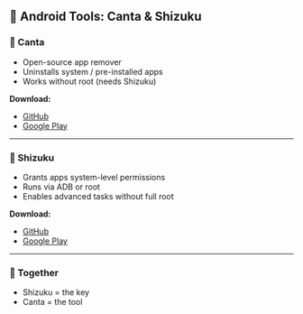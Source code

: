 ## 📌 Android Tools: Canta & Shizuku  

### 🔹 Canta  
- Open-source app remover  
- Uninstalls system / pre-installed apps  
- Works without root (needs Shizuku)  

**Download:**  
- [GitHub](https://github.com/samolego/Canta)  
- [Google Play](https://play.google.com/store/apps/details?id=io.github.samolego.canta)  

---

### 🔹 Shizuku  
- Grants apps system-level permissions  
- Runs via ADB or root  
- Enables advanced tasks without full root  

**Download:**  
- [GitHub](https://github.com/RikkaApps/Shizuku)  
- [Google Play](https://play.google.com/store/apps/details?id=moe.shizuku.privileged.api)  

---

### 🔑 Together  
- Shizuku = the key  
- Canta = the tool